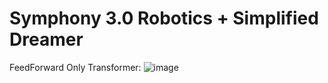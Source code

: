 # Symphony 3.0 Robotics + Simplified Dreamer

FeedForward Only Transformer:
![image](https://github.com/timurgepard/Simphony/assets/13238473/849ec01d-13b4-4fb6-9efd-b6bcb97bb553)
